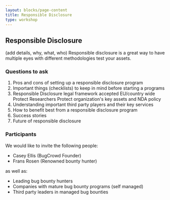 ```yaml
---
layout: blocks/page-content
title: Responsible Disclosure
type: workshop
---
```


## Responsible Disclosure

(add details, why, what, who)
Responsible disclosure is a great way to have multiple eyes with different methodologies test your assets.

### Questions to ask

1. Pros and cons of setting up a responsible disclosure program
2. Important things (checklists) to keep in mind before starting a programs
3. Responsible Disclosure legal framework accepted EU/country wide
    Protect Researchers
    Protect organization's key assets and NDA policy
4. Understanding important third party players and their key services
5. How to benefit best from a responsible disclosure program
6. Success stories
7. Future of responsible disclosure

### Participants
We would like to invite the following people:
* Casey Ellis (BugCrowd Founder)
* Frans Rosen (Renowned bounty hunter)


as well as:

* Leading bug bounty hunters
* Companies with mature bug bounty programs (self managed)
* Third party leaders in managed bug bounties
